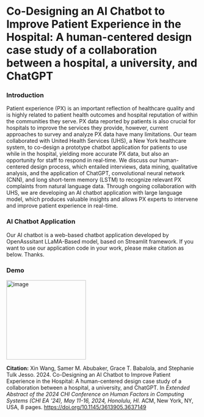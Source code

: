 # Co-Designing an AI Chatbot to Improve Patient Experience in the Hospital: A human-centered design case study of a collaboration between a hospital, a university, and ChatGPT
### Introduction
Patient experience (PX) is an important reflection of healthcare quality and is highly related to patient health outcomes and hospital reputation of within the communities they serve. PX data reported by patients is also crucial for hospitals to improve the services they provide, however, current approaches to survey and analyze PX data have many limitations. Our team collaborated with United Health Services (UHS), a New York healthcare system, to co-design a prototype chatbot application for patients to use while in the hospital, yielding more accurate PX data, but also an opportunity for staff to respond in real-time. We discuss our human-centered design process, which entailed interviews, data mining, qualitative analysis, and the application of ChatGPT, convolutional neural network (CNN), and long short-term memory (LSTM) to recognize relevant PX complaints from natural language data. Through ongoing collaboration with UHS, we are developing an AI chatbot application with large language model, which produces valuable insights and allows PX experts to intervene and improve patient experience in real-time.

### AI Chatbot Application
Our AI chatbot is a web-based chatbot application developed by OpenAsssitant LLaMA-Based model, based on Streamlit framework. If you want to use our application code in your work, please make citation as below. Thanks.

### Demo
<img width="208" alt="image" src="https://github.com/xin-wang-kr/streamlit-AI-chatbot/assets/28020765/ce95fcc1-b27c-4713-8e15-31700b8e0247">


__Citation:__ 
Xin Wang, Samer M. Abubaker, Grace T. Babalola, and Stephanie Tulk Jesso. 2024. Co-Designing an AI Chatbot to Improve Patient Experience in the Hospital: A human-centered design case study of a collaboration between a hospital, a university, and ChatGPT. In _Extended Abstract of the 2024 CHI Conference on Human Factors in Computing Systems (CHI EA ’24), May 11-16, 2024, Honolulu, HI._ ACM, New York, NY, USA, 8 pages. https://doi.org/10.1145/3613905.3637149
